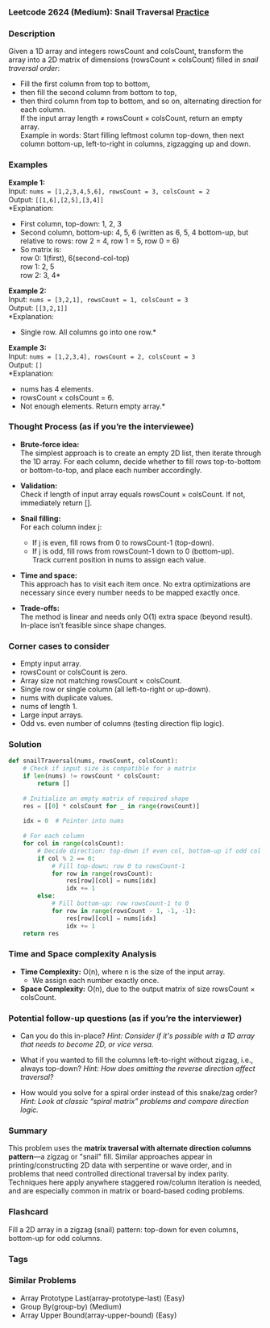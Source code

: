 ### Leetcode 2624 (Medium): Snail Traversal [Practice](https://leetcode.com/problems/snail-traversal)

### Description  
Given a 1D array and integers rowsCount and colsCount, transform the array into a 2D matrix of dimensions (rowsCount × colsCount) filled in *snail traversal order*:  
- Fill the first column from top to bottom,  
- then fill the second column from bottom to top,  
- then third column from top to bottom, and so on, alternating direction for each column.  
If the input array length ≠ rowsCount × colsCount, return an empty array.  
Example in words: Start filling leftmost column top-down, then next column bottom-up, left-to-right in columns, zigzagging up and down.

### Examples  

**Example 1:**  
Input: `nums = [1,2,3,4,5,6], rowsCount = 3, colsCount = 2`  
Output: `[[1,6],[2,5],[3,4]]`  
*Explanation:  
- First column, top-down: 1, 2, 3  
- Second column, bottom-up: 4, 5, 6 (written as 6, 5, 4 bottom-up, but relative to rows: row 2 = 4, row 1 = 5, row 0 = 6)  
- So matrix is:  
  row 0: 1(first), 6(second-col-top)  
  row 1: 2,      5  
  row 2: 3,      4*

**Example 2:**  
Input: `nums = [3,2,1], rowsCount = 1, colsCount = 3`  
Output: `[[3,2,1]]`  
*Explanation:  
- Single row. All columns go into one row.*

**Example 3:**  
Input: `nums = [1,2,3,4], rowsCount = 2, colsCount = 3`  
Output: `[]`  
*Explanation:  
- nums has 4 elements.  
- rowsCount × colsCount = 6.  
- Not enough elements. Return empty array.*

### Thought Process (as if you’re the interviewee)  

- **Brute-force idea:**  
  The simplest approach is to create an empty 2D list, then iterate through the 1D array. For each column, decide whether to fill rows top-to-bottom or bottom-to-top, and place each number accordingly.

- **Validation:**  
  Check if length of input array equals rowsCount × colsCount. If not, immediately return [].  
 
- **Snail filling:**  
  For each column index j:  
    - If j is even, fill rows from 0 to rowsCount-1 (top-down).  
    - If j is odd, fill rows from rowsCount-1 down to 0 (bottom-up).  
  Track current position in nums to assign each value.

- **Time and space:**  
  This approach has to visit each item once. No extra optimizations are necessary since every number needs to be mapped exactly once.

- **Trade-offs:**  
  The method is linear and needs only O(1) extra space (beyond result). In-place isn’t feasible since shape changes.

### Corner cases to consider  
- Empty input array.
- rowsCount or colsCount is zero.
- Array size not matching rowsCount × colsCount.
- Single row or single column (all left-to-right or up-down).
- nums with duplicate values.
- nums of length 1.
- Large input arrays.
- Odd vs. even number of columns (testing direction flip logic).

### Solution

```python
def snailTraversal(nums, rowsCount, colsCount):
    # Check if input size is compatible for a matrix
    if len(nums) != rowsCount * colsCount:
        return []
    
    # Initialize an empty matrix of required shape
    res = [[0] * colsCount for _ in range(rowsCount)]
    
    idx = 0  # Pointer into nums
    
    # For each column
    for col in range(colsCount):
        # Decide direction: top-down if even col, bottom-up if odd col
        if col % 2 == 0:
            # Fill top-down: row 0 to rowsCount-1
            for row in range(rowsCount):
                res[row][col] = nums[idx]
                idx += 1
        else:
            # Fill bottom-up: row rowsCount-1 to 0
            for row in range(rowsCount - 1, -1, -1):
                res[row][col] = nums[idx]
                idx += 1
    return res
```

### Time and Space complexity Analysis  

- **Time Complexity:** O(n), where n is the size of the input array.
  - We assign each number exactly once.
- **Space Complexity:** O(n), due to the output matrix of size rowsCount × colsCount.

### Potential follow-up questions (as if you’re the interviewer)  

- Can you do this in-place?
  *Hint: Consider if it's possible with a 1D array that needs to become 2D, or vice versa.*

- What if you wanted to fill the columns left-to-right without zigzag, i.e., always top-down?
  *Hint: How does omitting the reverse direction affect traversal?*

- How would you solve for a spiral order instead of this snake/zag order?
  *Hint: Look at classic “spiral matrix” problems and compare direction logic.*

### Summary
This problem uses the **matrix traversal with alternate direction columns pattern**—a zigzag or "snail" fill. Similar approaches appear in printing/constructing 2D data with serpentine or wave order, and in problems that need controlled directional traversal by index parity. Techniques here apply anywhere staggered row/column iteration is needed, and are especially common in matrix or board-based coding problems.


### Flashcard
Fill a 2D array in a zigzag (snail) pattern: top-down for even columns, bottom-up for odd columns.

### Tags

### Similar Problems
- Array Prototype Last(array-prototype-last) (Easy)
- Group By(group-by) (Medium)
- Array Upper Bound(array-upper-bound) (Easy)